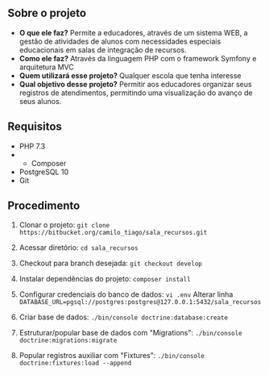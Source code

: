## Sobre o projeto
* **O que ele faz?**  Permite a educadores, através de um sistema WEB, a gestão de atividades de alunos com necessidades especiais educacionais em salas de integração de recursos.
* **Como ele faz?** Através da linguagem PHP com o framework Symfony e arquitetura MVC
* **Quem utilizará esse projeto?**  Qualquer escola que tenha interesse
* **Qual objetivo desse projeto?** Permitir aos educadores organizar seus registros de atendimentos, permitindo uma visualização do avanço de seus alunos.

## Requisitos
* PHP 7.3
* * Composer
* PostgreSQL 10
* Git

## Procedimento
1. Clonar o projeto:
	`git clone https://bitbucket.org/camilo_tiago/sala_recursos.git`

2. Acessar diretório:
	`cd sala_recursos`

3. Checkout para branch desejada:
	`git checkout develop`

4. Instalar dependências do projeto:
	 `composer install`

5. Configurar credenciais do banco de dados:
	 `vi .env`
	 Alterar linha `DATABASE_URL=pgsql://postgres:postgres@127.0.0.1:5432/sala_recursos`

6. Criar base de dados:
	`./bin/console doctrine:database:create`

7. Estruturar/popular base de dados com "Migrations":
	`./bin/console doctrine:migrations:migrate`

8. Popular registros auxiliar com "Fixtures":
	`./bin/console doctrine:fixtures:load --append`